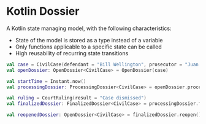 # Kotlin Dossier

A Kotlin state managing model, with the following characteristics:
- State of the model is stored as a type instead of a variable
- Only functions applicable to a specific state can be called
- High reusability of recurring state transitions 

```kotlin
val case = CivilCase(defendant = "Bill Wellington", prosecutor = "Juan Marques")
val openDossier: OpenDossier<CivilCase> = OpenDossier(case)

val startTime = Instant.now()
val processingDossier: ProcessingDossier<CivilCase> = openDossier.process(startTime)

val ruling = CourtRuling(result = "Case dismissed")
val finalizedDossier: FinalizedDossier<CivilCase> = processingDossier.finalize(ruling)

val reopenedDossier: OpenDossier<CivilCase> = finalizedDossier.reopen()
```